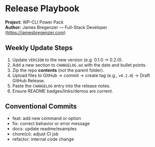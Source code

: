 # Release Playbook

**Project:** WP-CLI Power Pack  
**Author:** James Bregenzer — Full-Stack Developer (https://jamesbregenzer.com)

## Weekly Update Steps

1) Update `VERSION` to the new version (e.g. 0.1.0 -> 0.2.0).
2) Add a new section to `CHANGELOG.md` with the date and bullet points.
3) Zip the repo **contents** (not the parent folder).
4) Upload files to GitHub → commit → create tag (e.g., `v0.2.0`) → Draft GitHub Release.
5) Paste the `CHANGELOG` entry into the release notes.
6) Ensure README badges/links/demos are current.

## Conventional Commits
- feat: add new command or option
- fix: correct behavior or error message
- docs: update readme/examples
- chore(ci): adjust CI job
- refactor: internal code change
